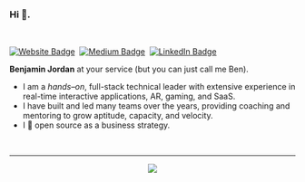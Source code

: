 ### Hi 👋.

<br />

[![Website Badge](https://img.shields.io/badge/-Website-CC9900?style=flat-square)](https://thegoldenmule.com/)&nbsp;
[![Medium Badge](https://img.shields.io/badge/-Medium-000?style=flat-square&logo=Medium&logoColor=white)](https://thegoldenmule.medium.com/)&nbsp;
[![LinkedIn Badge](https://img.shields.io/badge/-LinkedIn-blue?style=flat-square&logo=LinkedIn&logoColor=white)](https://www.linkedin.com/in/benjaminmicahj/)

**Benjamin Jordan** at your service (but you can just call me Ben).

- I am a _hands–on_, full-stack technical leader with extensive experience in real-time interactive applications, AR, gaming, and SaaS.
- I have built and led many teams over the years, providing coaching and mentoring to grow aptitude, capacity, and velocity.
- I 💙 open source as a business strategy.

<br />

---
<p align="center">
    <img src="https://github-readme-streak-stats.herokuapp.com/?user=thegoldenmule&theme=dark&hide_border=true&hide_current_streak=true" />
</p>
